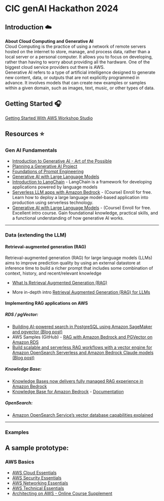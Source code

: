 # CIC genAI Hackathon 2024
## Introduction ☁️
**About Cloud Computing and Generative AI** <br>
Cloud Computing is the practice of using a network of remote servers hosted on the internet to store, manage, and process data, rather than a local server or a personal computer. It allows you to focus on developing, rather than having to worry about providing all the hardware. One of the biggest cloud service providers out there is AWS. <br>
Generative AI refers to a type of artificial intelligence designed to generate new content, data, or outputs that are not explicitly programmed in advance. It involves models that can create new examples or samples within a given domain, such as images, text, music, or other types of data.

## Getting Started 🎧
[Getting Started With AWS Workshop Studio](https://docs.google.com/document/d/1Xst57-bCp3enGVE6tNUdMyf_JzRMoJjjGsm8OS5sznE/edit#heading=h.l5zr9hk1rgza)

## Resources ⭐️

### Gen AI Fundamentals
* [Introduction to Generative AI - Art of the Possible](https://explore.skillbuilder.aws/learn/course/external/view/elearning/17176/introduction-to-generative-ai-art-of-the-possible)
* [Planning a Generative AI Project](https://explore.skillbuilder.aws/learn/course/external/view/elearning/17256/planning-a-generative-ai-project)
* [Foundations of Prompt Engineering](https://explore.skillbuilder.aws/learn/course/external/view/elearning/17763/foundations-of-prompt-engineering)
* [Generative AI with Large Language Models](https://www.coursera.org/learn/generative-ai-with-llms)
* [Introduction to LangChain](https://python.langchain.com/docs/get_started/introduction) - LangChain is a framework for developing applications powered by language models
* [Serverless LLM apps with Amazon Bedrock](https://www.deeplearning.ai/short-courses/serverless-llm-apps-amazon-bedrock/) - (Course) Enroll for free. Learn how to deploy a large language model-based application into production using serverless technology.
* [Generative AI with Large Language Models](https://www.coursera.org/learn/generative-ai-with-llms) - (Course) Enroll for free. Excellent intro course. Gain foundational knowledge, practical skills, and a functional understanding of how generative AI works.

---
### Data (extending the LLM)

#### Retrieval-augmented generation (RAG) 
Retrieval-augmented generation (RAG) for large language models (LLMs) aims to improve prediction quality by using an external datastore at inference time to build a richer prompt that includes some combination of context, history, and recent/relevant knowledge
* [What Is Retrieval Augmented Generation (RAG)](https://aws.amazon.com/what-is/retrieval-augmented-generation/)

* More in-depth intro [Retrieval Augmented Generation (RAG) for LLMs](https://www.promptingguide.ai/research/rag)

#### Implementing RAG applications on AWS




##### RDS / pgVector:
* [Building AI-powered search in PostgreSQL using Amazon SageMaker and pgvector (Blog post)](https://aws.amazon.com/blogs/database/building-ai-powered-search-in-postgresql-using-amazon-sagemaker-and-pgvector/)
* AWS Samples (GitHub) - [RAG with Amazon Bedrock and PGVector on Amazon RDS](https://github.com/aws-samples/rag-with-amazon-bedrock-and-pgvector)
* [Build scalable and serverless RAG workflows with a vector engine for Amazon OpenSearch Serverless and Amazon Bedrock Claude models (Blog post)](https://aws.amazon.com/blogs/big-data/build-scalable-and-serverless-rag-workflows-with-a-vector-engine-for-amazon-opensearch-serverless-and-amazon-bedrock-claude-models/)

##### Knowledge Base:
* [Knowledge Bases now delivers fully managed RAG experience in Amazon Bedrock](https://aws.amazon.com/blogs/aws/knowledge-bases-now-delivers-fully-managed-rag-experience-in-amazon-bedrock/)
* [Knowledge Base for Amazon Bedrock](https://aws.amazon.com/bedrock/knowledge-bases/) - [Documentation](https://docs.aws.amazon.com/bedrock/latest/userguide/knowledge-base.html)

##### OpenSearch:
* [Amazon OpenSearch Service’s vector database capabilities explained](https://aws.amazon.com/blogs/big-data/amazon-opensearch-services-vector-database-capabilities-explained/)

---

### Examples

A sample prototype:
---

### AWS Basics

* [AWS Cloud Essentials](https://aws.amazon.com/getting-started/cloud-essentials/)
* [AWS Security Essentials](https://assorted-market-2d4.notion.site/AWS-Security-Essentials-97e1020385564db4a59fe41cd0ce5929)
* [AWS Networking Essentials](https://assorted-market-2d4.notion.site/AWS-Networking-Essentials-cb0e377177eb4bfbbeebc58c8ca180cd)
* [AWS Technical Essentials](https://assorted-market-2d4.notion.site/AWS-Technical-Essentials-612efb1dde3c4ac1a8a68969b7fd8d5b)
* [Architecting on AWS - Online Course Supplement](https://explore.skillbuilder.aws/learn/course/external/view/elearning/8319/architecting-on-aws-online-course-supplement)
